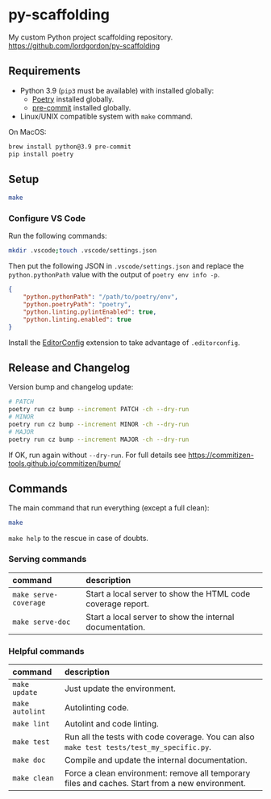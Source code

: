 # py-scaffolding
My custom Python project scaffolding repository.
https://github.com/lordgordon/py-scaffolding

## Requirements

- Python 3.9 (`pip3` must be available) with installed globally:
  - [Poetry](https://python-poetry.org) installed globally.
  - [pre-commit](https://pre-commit.com) installed globally.
- Linux/UNIX compatible system with `make` command.

On MacOS:
```sh
brew install python@3.9 pre-commit
pip install poetry
```

## Setup
```sh
make
```

### Configure VS Code
Run the following commands:
```sh
mkdir .vscode;touch .vscode/settings.json
```

Then put the following JSON in `.vscode/settings.json` and replace the
`python.pythonPath` value with the output of `poetry env info -p`.

```json
{
    "python.pythonPath": "/path/to/poetry/env",
    "python.poetryPath": "poetry",
    "python.linting.pylintEnabled": true,
    "python.linting.enabled": true
}
```

Install the [EditorConfig](https://marketplace.visualstudio.com/items?itemName=EditorConfig.EditorConfig)
extension to take advantage of `.editorconfig`.

## Release and Changelog

Version bump and changelog update:
```sh
# PATCH
poetry run cz bump --increment PATCH -ch --dry-run
# MINOR
poetry run cz bump --increment MINOR -ch --dry-run
# MAJOR
poetry run cz bump --increment MAJOR -ch --dry-run
```

If OK, run again without `--dry-run`. For full details see
https://commitizen-tools.github.io/commitizen/bump/

## Commands

The main command that run everything (except a full clean):
```sh
make
```

`make help` to the rescue in case of doubts.

### Serving commands
| command | description |
| :-- | :-- |
| `make serve-coverage` | Start a local server to show the HTML code coverage report. |
| `make serve-doc` | Start a local server to show the internal documentation. |

### Helpful commands
| command | description |
| :-- | :-- |
| `make update` | Just update the environment. |
| `make autolint` | Autolinting code. |
| `make lint` | Autolint and code linting. |
| `make test` | Run all the tests with code coverage. You can also `make test tests/test_my_specific.py`. |
| `make doc` | Compile and update the internal documentation. |
| `make clean` | Force a clean environment: remove all temporary files and caches. Start from a new environment. |
